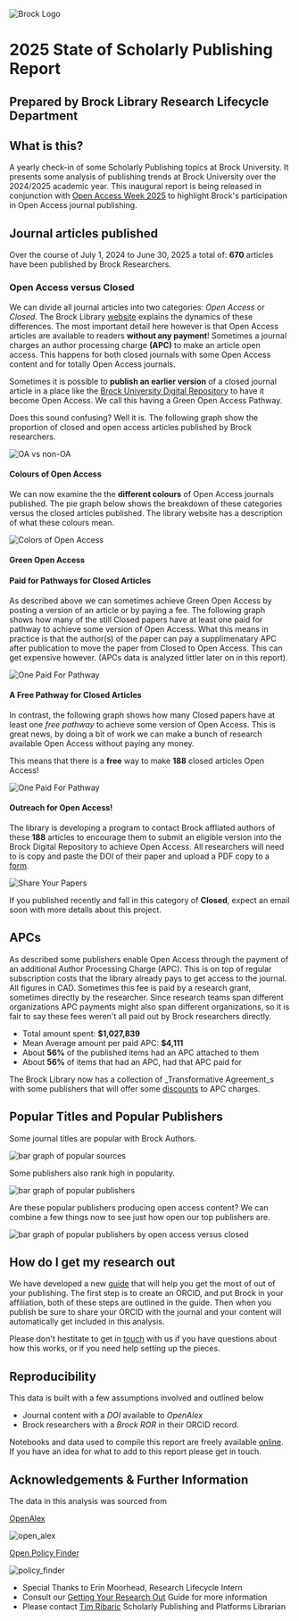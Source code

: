 ![Brock Logo](brocku-384x232.png) 
# 2025 State of Scholarly Publishing Report

## Prepared by Brock Library Research Lifecycle Department



## What is this?
A yearly check-in of some Scholarly Publishing topics at Brock University. It presents some analysis of publishing trends at Brock University over the 2024/2025 academic year. This inaugural report is being released in conjunction with [Open Access Week 2025](https://www.openaccessweek.org/theme) to highlight Brock's participation in Open Access journal publishing.

## Journal articles published

Over the course of July 1, 2024 to June 30, 2025 a total of: **670** articles have been published by Brock Researchers.

### Open Access versus Closed

We can divide all journal articles into two categories: _Open Access_ or _Closed_. The Brock Library [website](https://brocku.ca/library/open-access/) explains the dynamics of these differences. The most important detail here however is that Open Access articles are available to readers **without any payment**! Sometimes a journal charges an author processing charge **(APC)** to  make an article open access. This happens for both closed journals with some Open Access content and for totally Open Access journals. 

Sometimes it is possible to **publish an earlier version** of a closed journal article in a place like the [Brock University Digital Repository](https://brocku.scholaris.ca/home) to have it become Open Access. We call this having a Green Open Access Pathway.

Does this sound confusing? Well it is. The following graph show the proportion of closed and open access articles published by Brock researchers.

![OA vs non-OA](Open_Access_versus_Closed.png)

#### Colours of Open Access

We can now examine the the **different colours** of Open Access journals published. The pie graph below shows the breakdown of these categories versus the closed articles published. The library website has a description of what these colours mean.

![Colors of Open Access](Colours_of_Open_Access.png)

#### Green Open Access

<!-- When publishing in a closed journal there is often something called a _green pathway_ that will allow the author to either buy out Open Access rights to the article or to allow them to deposit a certain version of their article to the Brock University Digital Repository. The breakdown of what Green pathways exist for Brock author is shown in the following pie graphs.

![One Free Pathway](One_Free_Pathway.png) -->

#### Paid for Pathways for Closed Articles

As described above we can sometimes achieve Green Open Access by posting a version of an article or by paying a fee. The following graph shows how many of the still Closed papers have at least one paid for pathway to achieve some version of Open Access. What this means in practice is that the author(s) of the paper can pay a supplimenatary APC after publication to move the paper from Closed to Open Access. This can get expensive however. (APCs data is analyzed littler later on in this report).

![One Paid For Pathway](Paid_For_Option_Closed_Articles.png)

#### A Free Pathway for Closed Articles

In contrast, the following graph shows how many Closed papers have at least one _free pathway_ to achieve some version of Open Access. This is great news, by doing a bit of work we can make a bunch of research available Open Access without paying any money.

This means that there is a **free** way to make **188** closed articles Open Access!

![One Paid For Pathway](Free_Option_Closed_Articles.png)

#### Outreach for Open Access!

The library is developing a program to contact Brock affliated authors of these **188** articles to encourage them to submit an eligible version into the Brock Digital Repository to achieve Open Access. All researchers will need to is copy and paste the DOI of their paper and upload a PDF copy to a [form](https://researchguides.library.brocku.ca/getting-your-research-out/depositing-open-access).

![Share Your Papers](syp_form.png)

If you published recently and fall in this category of **Closed**, expect an email soon with more details about this project.

## APCs

As described some publishers enable Open Access through the payment of an additional Author Processing Charge (APC). This is on top of regular subscription costs that the library already pays to get access to the journal. All figures in CAD. Sometimes this fee is paid by a research grant, sometimes directly by the researcher. Since research teams span different organizations APC payments might also span different organizations, so it is fair to say these fees weren't all paid out by Brock researchers directly.

- Total amount spent: **$1,027,839**
- Mean Average amount per paid APC: **$4,111**
- About **56%** of the published items had an APC attached to them
- About **56%** of items that had an APC, had that APC paid for

The Brock Library now has a collection of _Transformative Agreement_s with some publishers that will offer some [discounts](https://brocku.ca/library/open-access/open-access-investments/#1675264614266-ad3c5d97-5fef) to APC charges.


## Popular Titles and Popular Publishers

Some journal titles are popular with Brock Authors.

![bar graph of popular sources](Top_10_Sources.png)

Some publishers also rank high in popularity.

![bar graph of popular publishers](Top_10_Publishers.png)

Are these popular publishers producing open access content? We can combine a few things now to see just how open our top publishers are.

![bar graph of popular publishers by open access versus closed](Proportion_of_Open_Access.png)


## How do I get my research out

We have developed a new [guide](https://researchguides.library.brocku.ca/getting-your-research-out) that will help you get the most of out of your publishing. The first step is to create an ORCID, and put Brock in your affiliation, both of these steps are outlined in the guide. Then when you publish be sure to share your ORCID with the journal and your content will automatically get included in this analysis.

Please don't hestitate to get in [touch](https://brocku.ca/library/tim-ribaric/) with us if you have questions about how this works, or if you need help setting up the pieces.


## Reproducibility

This data is built with a few assumptions involved and outlined below

- Journal content with a _DOI_ available to _OpenAlex_
- Brock researchers with a _Brock ROR_ in their ORCID record.

Notebooks and data used to compile this report are freely available [online](https://github.com/elibtronic/2025_state_of_scholarly_communication). If you have an idea for what to add to this report please get in touch.

## Acknowledgements & Further Information

The data in this analysis was sourced from

[OpenAlex](https://openalex.org/)

![open_alex](OpenAlex.png)

[Open Policy Finder](https://openpolicyfinder.jisc.ac.uk/)

![policy_finder](JISC.png)

- Special Thanks to Erin Moorhead, Research Lifecycle Intern
- Consult our [Getting Your Research Out](https://researchguides.library.brocku.ca/getting-your-research-out) Guide for more information
- Please contact [Tim Ribaric](https://brocku.ca/library/tim-ribaric/) Scholarly Publishing and Platforms Librarian
